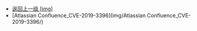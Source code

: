- [返回上一级 [img]](img/)
- [Atlassian Confluence_CVE-2019-3396](img/Atlassian Confluence_CVE-2019-3396/)

